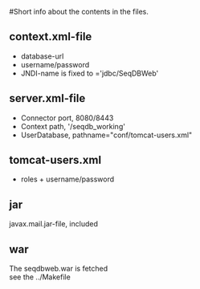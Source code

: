 #Short info about the contents in the files.

## context.xml-file

* database-url 
* username/password
* JNDI-name is fixed to ='jdbc/SeqDBWeb'

## server.xml-file

* Connector port, 8080/8443
* Context path, '/seqdb_working'
* UserDatabase, pathname="conf/tomcat-users.xml"

## tomcat-users.xml

* roles + username/password

## jar
javax.mail.jar-file, included

## war
The seqdbweb.war is fetched <br>
see the ../Makefile <br>

